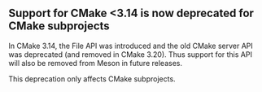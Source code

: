 ## Support for CMake <3.14 is now deprecated for CMake subprojects

In CMake 3.14, the File API was introduced and the old CMake server API was
deprecated (and removed in CMake 3.20). Thus support for this API will also
be removed from Meson in future releases.

This deprecation only affects CMake subprojects.
